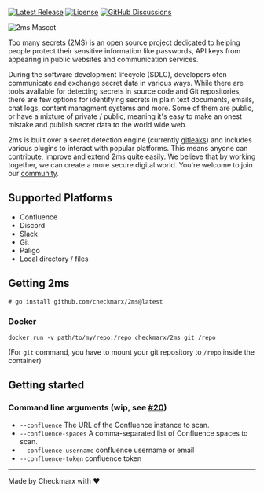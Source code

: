 [![Latest Release](https://img.shields.io/github/v/release/checkmarx/2ms)](https://github.com/checkmarx/2ms/releases)
[![License](https://img.shields.io/badge/License-Apache%202.0-blue.svg)](https://opensource.org/licenses/Apache-2.0)
[![GitHub Discussions](https://img.shields.io/badge/chat-discussions-blue.svg?style=flat-square)](https://github.com/Checkmarx/2ms/discussions)

![2ms Mascot](https://github.com/Checkmarx/2ms/assets/1287098/3a543045-9c6a-4a35-9bf8-f41919e7b03e)

Too many secrets (2MS) is an open source project dedicated to helping people protect their sensitive information like passwords, API keys from appearing in public websites and communication services.

During the software development lifecycle (SDLC), developers ofen communicate and exchange secret data in various ways. While there are tools available for detecting secrets in source code and Git repositories, there are few options for identifying secrets in plain text documents, emails, chat logs, content managment systems and more. Some of them are public, or have a mixture of private / public, meaning it's easy to make an onest mistake and publish secret data to the world wide web.

2ms is built over a secret detection engine (currently [gitleaks](https://github.com/gitleaks/gitleaks)) and includes various plugins to interact with popular platforms. This means anyone can contribute, improve and extend 2ms quite easily. We believe that by working together, we can create a more secure digital world. You're welcome to join our [community](https://github.com/Checkmarx/2ms/discussions).

## Supported Platforms

- Confluence
- Discord
- Slack
- Git
- Paligo
- Local directory / files
  
## Getting 2ms

```
# go install github.com/checkmarx/2ms@latest
```

### Docker

```
docker run -v path/to/my/repo:/repo checkmarx/2ms git /repo
```

(For `git` command, you have to mount your git repository to `/repo` inside the container)

## Getting started

### Command line arguments (wip, see [#20](https://github.com/Checkmarx/2ms/discussions/20))

- `--confluence` The URL of the Confluence instance to scan.
- `--confluence-spaces` A comma-separated list of Confluence spaces to scan.
- `--confluence-username` confluence username or email
- `--confluence-token` confluence token

---

Made by Checkmarx with :heart:
